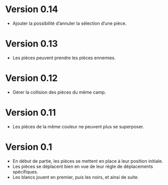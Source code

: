 # Version 0.14

- Ajouter la possibilité d’annuler la sélection d’une pièce. 

# Version 0.13

- Les pièces peuvent prendre les pièces ennemies. 

# Version 0.12

- Gérer la collision des pièces du même camp. 

# Version 0.11

- Les pièces de la même couleur ne peuvent plus se superposer. 

# Version 0.1 

- En début de partie, les pièces se mettent en place à leur position initiale.
- Les pièces se déplacent bien en vue de leur règle de déplacements spécifiques.
- Les blancs jouent en premier, puis les noirs, et ainsi de suite. 
